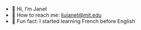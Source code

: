 - 👋 Hi, I’m Janet
- 💫 How to reach me: liujanet@mit.edu 
- 🌺 Fun fact: I started learning French before English

<!---
liuj76677/liuj76677 is a ✨ special ✨ repository because its `README.md` (this file) appears on your GitHub profile.
You can click the Preview link to take a look at your changes.
--->
